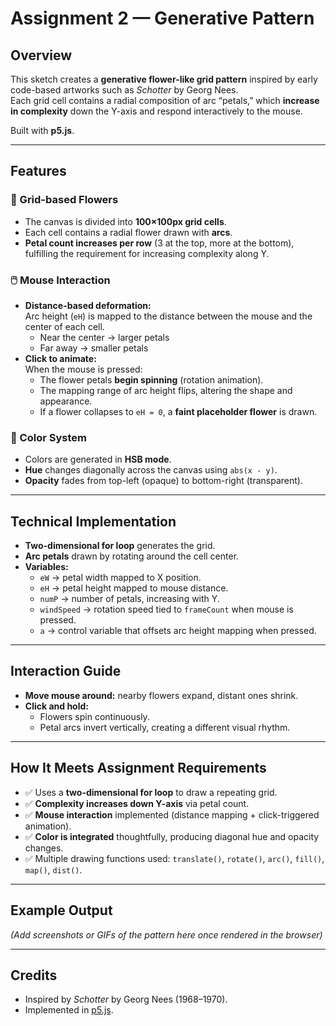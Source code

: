 # Assignment 2 — Generative Pattern

## Overview

This sketch creates a **generative flower-like grid pattern** inspired by early code-based artworks such as _Schotter_ by Georg Nees.  
Each grid cell contains a radial composition of arc “petals,” which **increase in complexity** down the Y-axis and respond interactively to the mouse.

Built with **p5.js**.

---

## Features

### 🌸 Grid-based Flowers

- The canvas is divided into **100×100px grid cells**.
- Each cell contains a radial flower drawn with **arcs**.
- **Petal count increases per row** (3 at the top, more at the bottom), fulfilling the requirement for increasing complexity along Y.

### 🖱️ Mouse Interaction

- **Distance-based deformation:**  
  Arc height (`eH`) is mapped to the distance between the mouse and the center of each cell.
  - Near the center → larger petals
  - Far away → smaller petals
- **Click to animate:**  
  When the mouse is pressed:
  - The flower petals **begin spinning** (rotation animation).
  - The mapping range of arc height flips, altering the shape and appearance.
  - If a flower collapses to `eH = 0`, a **faint placeholder flower** is drawn.

### 🎨 Color System

- Colors are generated in **HSB mode**.
- **Hue** changes diagonally across the canvas using `abs(x - y)`.
- **Opacity** fades from top-left (opaque) to bottom-right (transparent).

---

## Technical Implementation

- **Two-dimensional for loop** generates the grid.
- **Arc petals** drawn by rotating around the cell center.
- **Variables:**
  - `eW` → petal width mapped to X position.
  - `eH` → petal height mapped to mouse distance.
  - `numP` → number of petals, increasing with Y.
  - `windSpeed` → rotation speed tied to `frameCount` when mouse is pressed.
  - `a` → control variable that offsets arc height mapping when pressed.

---

## Interaction Guide

- **Move mouse around:** nearby flowers expand, distant ones shrink.
- **Click and hold:**
  - Flowers spin continuously.
  - Petal arcs invert vertically, creating a different visual rhythm.

---

## How It Meets Assignment Requirements

- ✅ Uses a **two-dimensional for loop** to draw a repeating grid.
- ✅ **Complexity increases down Y-axis** via petal count.
- ✅ **Mouse interaction** implemented (distance mapping + click-triggered animation).
- ✅ **Color is integrated** thoughtfully, producing diagonal hue and opacity changes.
- ✅ Multiple drawing functions used: `translate()`, `rotate()`, `arc()`, `fill()`, `map()`, `dist()`.

---

## Example Output

_(Add screenshots or GIFs of the pattern here once rendered in the browser)_

---

## Credits

- Inspired by _Schotter_ by Georg Nees (1968–1970).
- Implemented in [p5.js](https://p5js.org/).
